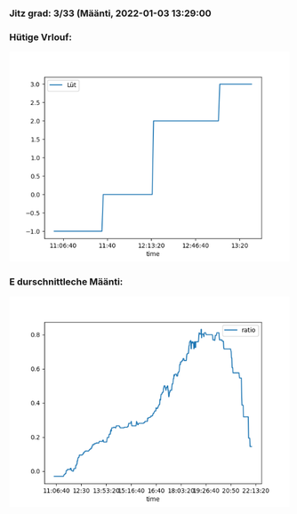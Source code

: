 ### Jitz grad: 3/33 (Määnti, 2022-01-03 13:29:00

### Hütige Vrlouf:
![Graph](Today.png)

### E durschnittleche Määnti:
![Graph](Määnti.png)
